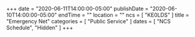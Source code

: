 +++
date = "2020-06-11T14:00:00-05:00"
publishDate = "2020-06-10T14:00:00-05:00"
endTime = ""
location = ""
ncs = [ "KE0LDS" ]
title = "Emergency Net"
categories = [ "Public Service" ]
dates = [ "NCS Schedule", "Hidden" ]
+++

